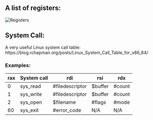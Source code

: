 <h2>A list of registers:</h2>

![Registers](https://i.stack.imgur.com/N0KnG.png)

<h2>System Call:</h2>
A very useful Linux system call table: https://blog.rchapman.org/posts/Linux_System_Call_Table_for_x86_64/

<h3>Examples:</h3>

| rax | System call | rdi | rsi | rdx |
| --- | ----------- | --- | --- | --- |
| 0 | sys_read | #filedescriptor | $buffer | #count |
| 1 | sys_write | #filedescriptor | $buffer | #count |
| 2 | sys_open | $filename | #flags | #mode |
| 60 | sys_exit | #error_code | N/A | N/A |
